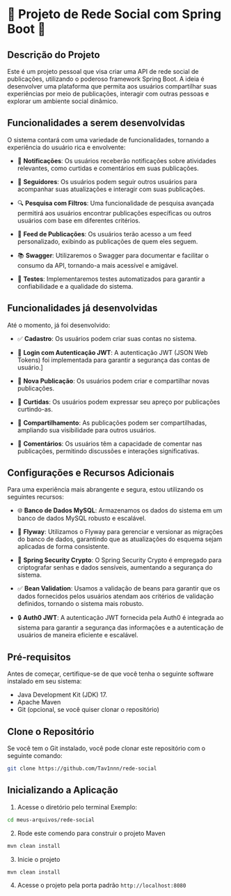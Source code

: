 # 🌟 Projeto de Rede Social com Spring Boot 🌟

## Descrição do Projeto
Este é um projeto pessoal que visa criar uma API de rede social de publicações, utilizando o poderoso framework Spring Boot. A ideia é desenvolver uma plataforma que permita aos usuários compartilhar suas experiências por meio de publicações, interagir com outras pessoas e explorar um ambiente social dinâmico.

## Funcionalidades a serem desenvolvidas
O sistema contará com uma variedade de funcionalidades, tornando a experiência do usuário rica e envolvente:
  
- 📣 **Notificações**: Os usuários receberão notificações sobre atividades relevantes, como curtidas e comentários em suas publicações.
  
- 👥 **Seguidores**: Os usuários podem seguir outros usuários para acompanhar suas atualizações e interagir com suas publicações.
  
- 🔍 **Pesquisa com Filtros**: Uma funcionalidade de pesquisa avançada permitirá aos usuários encontrar publicações específicas ou outros usuários com base em diferentes critérios.
  
- 📄 **Feed de Publicações**: Os usuários terão acesso a um feed personalizado, exibindo as publicações de quem eles seguem.
  
- 📚 **Swagger**: Utilizaremos o Swagger para documentar e facilitar o consumo da API, tornando-a mais acessível e amigável.
  
- 🧪 **Testes**: Implementaremos testes automatizados para garantir a confiabilidade e a qualidade do sistema.

## Funcionalidades já desenvolvidas
Até o momento,  já foi desenvolvido:

- ✅ **Cadastro**: Os usuários podem criar suas contas no sistema.
  
- 🔐 **Login com Autenticação JWT**: A autenticação JWT (JSON Web Tokens) foi implementada para garantir a segurança das contas de usuário.]
  
- 📝 **Nova Publicação**: Os usuários podem criar e compartilhar novas publicações.
  
- 💖 **Curtidas**: Os usuários podem expressar seu apreço por publicações curtindo-as.
  
- 🔄 **Compartilhamento**: As publicações podem ser compartilhadas, ampliando sua visibilidade para outros usuários.
  
- 💬 **Comentários**: Os usuários têm a capacidade de comentar nas publicações, permitindo discussões e interações significativas.


## Configurações e Recursos Adicionais
Para uma experiência mais abrangente e segura, estou utilizando os seguintes recursos:

- 🌐 **Banco de Dados MySQL**: Armazenamos os dados do sistema em um banco de dados MySQL robusto e escalável.

- 📜 **Flyway**: Utilizamos o Flyway para gerenciar e versionar as migrações do banco de dados, garantindo que as atualizações do esquema sejam aplicadas de forma consistente.

- 🔐 **Spring Security Crypto**: O Spring Security Crypto é empregado para criptografar senhas e dados sensíveis, aumentando a segurança do sistema.

- ✅ **Bean Validation**: Usamos a validação de beans para garantir que os dados fornecidos pelos usuários atendam aos critérios de validação definidos, tornando o sistema mais robusto.

- 🔒 **Auth0 JWT**: A autenticação JWT fornecida pela Auth0 é integrada ao sistema para garantir a segurança das informações e a autenticação de usuários de maneira eficiente e escalável.


## Pré-requisitos

Antes de começar, certifique-se de que você tenha o seguinte software instalado em seu sistema:

- Java Development Kit (JDK) 17.
- Apache Maven
- Git (opcional, se você quiser clonar o repositório)

## Clone o Repositório
Se você tem o Git instalado, você pode clonar este repositório com o seguinte comando:

```bash
git clone https://github.com/Tav1nnn/rede-social
```

## Inicializando a Aplicação

1. Acesse o diretório pelo terminal
Exemplo:
```bash
cd meus-arquivos/rede-social
```

2. Rode este comendo para construir o projeto Maven
```bash
mvn clean install
```

3. Inicie o projeto
```bash
mvn clean install
```

4. Acesse o projeto pela porta padrão `http://localhost:8080`


